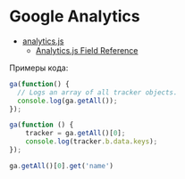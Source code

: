 # Google Analytics

- [analytics.js](https://developers.google.com/analytics/devguides/collection/analyticsjs)
    - [Analytics.js Field Reference](https://developers.google.com/analytics/devguides/collection/analyticsjs/field-reference)

Примеры кода:

```js
ga(function() {
  // Logs an array of all tracker objects.
  console.log(ga.getAll());
});

ga(function () {
    tracker = ga.getAll()[0];
    console.log(tracker.b.data.keys);
});

ga.getAll()[0].get('name')
```
